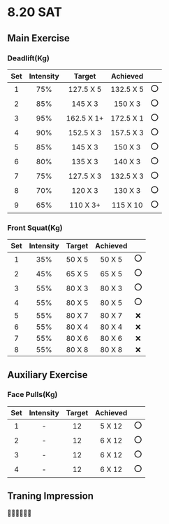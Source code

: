 # 8.20 SAT

## Main Exercise



### Deadlift(Kg)

| Set  | Intensity |   Target   | Achieved  |      |
| :--: | :-------: | :--------: | :-------: | :--: |
|  1   |    75%    | 127.5 X 5  | 132.5 X 5 |  ⭕   |
|  2   |    85%    |  145 X 3   |  150 X 3  |  ⭕   |
|  3   |    95%    | 162.5 X 1+ | 172.5 X 1 |  ⭕   |
|  4   |    90%    | 152.5 X 3  | 157.5 X 3 |  ⭕   |
|  5   |    85%    |  145 X 3   |  150 X 3  |  ⭕   |
|  6   |    80%    |  135 X 3   |  140 X 3  |  ⭕   |
|  7   |    75%    | 127.5 X 3  | 132.5 X 3 |  ⭕   |
|  8   |    70%    |  120 X 3   |  130 X 3  |  ⭕   |
|  9   |    65%    |  110 X 3+  | 115 X 10  |  ⭕   |



### Front Squat(Kg)

| Set  | Intensity | Target | Achieved |      |
| :--: | :-------: | :----: | :------: | :--: |
|  1   |    35%    | 50 X 5 |  50 X 5  |  ⭕   |
|  2   |    45%    | 65 X 5 |  65 X 5  |  ⭕   |
|  3   |    55%    | 80 X 3 |  80 X 3  |  ⭕   |
|  4   |    55%    | 80 X 5 |  80 X 5  |  ⭕   |
|  5   |    55%    | 80 X 7 |  80 X 7  |  ❌   |
|  6   |    55%    | 80 X 4 |  80 X 4  |  ❌   |
|  7   |    55%    | 80 X 6 |  80 X 6  |  ❌   |
|  8   |    55%    | 80 X 8 |  80 X 8  |  ❌   |



## Auxiliary Exercise

### Face Pulls(Kg)

| Set  | Intensity | Target | Achieved |      |
| :--: | :-------: | :----: | :------: | :--: |
|  1   |     -     |   12   |  5 X 12  |  ⭕   |
|  2   |     -     |   12   |  6 X 12  |  ⭕   |
|  3   |     -     |   12   |  6 X 12  |  ⭕   |
|  4   |     -     |   12   |  6 X 12  |  ⭕   |



## Traning Impression

💯💯💯💯💯💯

